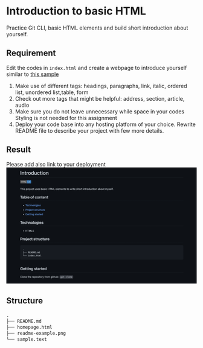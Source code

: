 

# Introduction to basic HTML

Practice Git CLI, basic HTML elements and build short introduction about yourself.

## Requirement

Edit the codes in `index.html` and create a webpage to introduce yourself similar to
[this sample](https://integrify-finland.github.io/bof-introduction-sample/)

1. Make use of different tags: headings, paragraphs, link, italic, ordered list, unordered list,table, form
2. Check out more tags that might be helpful: address, section, article, audio
3. Make sure you do not leave unnecessary while space in your codes
Styling is not needed for this assignment
4. Deploy your code base into any hosting platform of your choice. Rewrite README file to describe your project with few more details.

## Result
Please add also link to your deployment
![README example](readme-example.png)

## Structure
````
.
├── README.md
├── homepage.html
├── readme-example.png
└── sample.text
````


